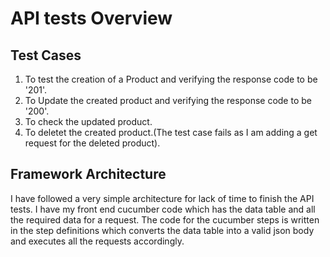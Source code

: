 # API tests Overview

## Test Cases

1. To test the creation of a Product and verifying the response code to be '201'.
2. To Update the created product and verifying the response code to be '200'.
3. To check the updated product.
4. To deletet the created product.(The test case fails as I am adding a get request for the deleted product).

## Framework Architecture

I have followed a very simple architecture for lack of time to finish the API tests. I have my front end cucumber code which has the data table and all the required data for a request. The code for the cucumber steps is written in the step definitions which converts the data table into a valid json body and executes all the requests accordingly.
